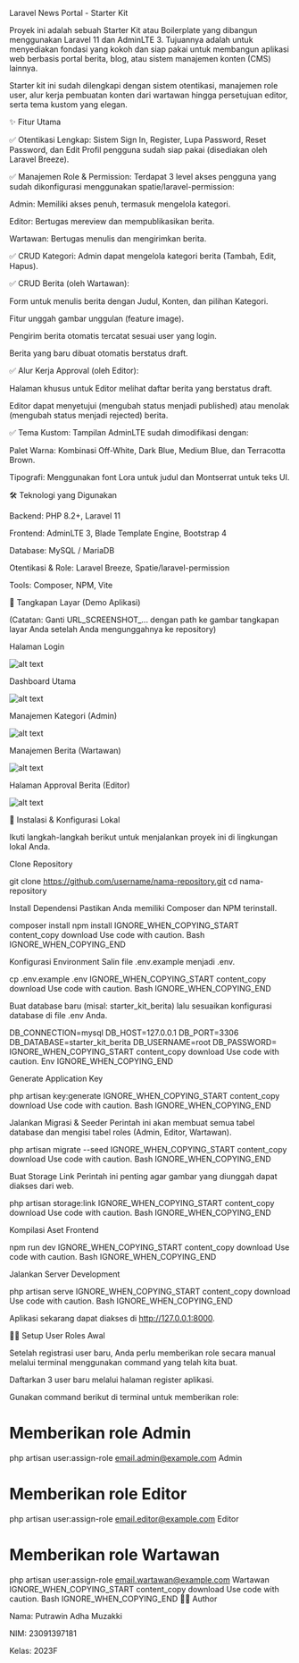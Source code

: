 Laravel News Portal - Starter Kit

Proyek ini adalah sebuah Starter Kit atau Boilerplate yang dibangun menggunakan Laravel 11 dan AdminLTE 3. Tujuannya adalah untuk menyediakan fondasi yang kokoh dan siap pakai untuk membangun aplikasi web berbasis portal berita, blog, atau sistem manajemen konten (CMS) lainnya.

Starter kit ini sudah dilengkapi dengan sistem otentikasi, manajemen role user, alur kerja pembuatan konten dari wartawan hingga persetujuan editor, serta tema kustom yang elegan.

✨ Fitur Utama

✅ Otentikasi Lengkap: Sistem Sign In, Register, Lupa Password, Reset Password, dan Edit Profil pengguna sudah siap pakai (disediakan oleh Laravel Breeze).

✅ Manajemen Role & Permission: Terdapat 3 level akses pengguna yang sudah dikonfigurasi menggunakan spatie/laravel-permission:

Admin: Memiliki akses penuh, termasuk mengelola kategori.

Editor: Bertugas mereview dan mempublikasikan berita.

Wartawan: Bertugas menulis dan mengirimkan berita.

✅ CRUD Kategori: Admin dapat mengelola kategori berita (Tambah, Edit, Hapus).

✅ CRUD Berita (oleh Wartawan):

Form untuk menulis berita dengan Judul, Konten, dan pilihan Kategori.

Fitur unggah gambar unggulan (feature image).

Pengirim berita otomatis tercatat sesuai user yang login.

Berita yang baru dibuat otomatis berstatus draft.

✅ Alur Kerja Approval (oleh Editor):

Halaman khusus untuk Editor melihat daftar berita yang berstatus draft.

Editor dapat menyetujui (mengubah status menjadi published) atau menolak (mengubah status menjadi rejected) berita.

✅ Tema Kustom: Tampilan AdminLTE sudah dimodifikasi dengan:

Palet Warna: Kombinasi Off-White, Dark Blue, Medium Blue, dan Terracotta Brown.

Tipografi: Menggunakan font Lora untuk judul dan Montserrat untuk teks UI.

🛠️ Teknologi yang Digunakan

Backend: PHP 8.2+, Laravel 11

Frontend: AdminLTE 3, Blade Template Engine, Bootstrap 4

Database: MySQL / MariaDB

Otentikasi & Role: Laravel Breeze, Spatie/laravel-permission

Tools: Composer, NPM, Vite

📸 Tangkapan Layar (Demo Aplikasi)

(Catatan: Ganti URL_SCREENSHOT_... dengan path ke gambar tangkapan layar Anda setelah Anda mengunggahnya ke repository)

Halaman Login

![alt text](URL_SCREENSHOT_LOGIN.png)

Dashboard Utama

![alt text](URL_SCREENSHOT_DASHBOARD.png)

Manajemen Kategori (Admin)

![alt text](URL_SCREENSHOT_KATEGORI.png)

Manajemen Berita (Wartawan)

![alt text](URL_SCREENSHOT_BERITA_WARTAWAN.png)

Halaman Approval Berita (Editor)

![alt text](URL_SCREENSHOT_APPROVAL_EDITOR.png)

🚀 Instalasi & Konfigurasi Lokal

Ikuti langkah-langkah berikut untuk menjalankan proyek ini di lingkungan lokal Anda.

Clone Repository

git clone https://github.com/username/nama-repository.git
cd nama-repository


Install Dependensi
Pastikan Anda memiliki Composer dan NPM terinstall.

composer install
npm install
IGNORE_WHEN_COPYING_START
content_copy
download
Use code with caution.
Bash
IGNORE_WHEN_COPYING_END

Konfigurasi Environment
Salin file .env.example menjadi .env.

cp .env.example .env
IGNORE_WHEN_COPYING_START
content_copy
download
Use code with caution.
Bash
IGNORE_WHEN_COPYING_END

Buat database baru (misal: starter_kit_berita) lalu sesuaikan konfigurasi database di file .env Anda.

DB_CONNECTION=mysql
DB_HOST=127.0.0.1
DB_PORT=3306
DB_DATABASE=starter_kit_berita
DB_USERNAME=root
DB_PASSWORD=
IGNORE_WHEN_COPYING_START
content_copy
download
Use code with caution.
Env
IGNORE_WHEN_COPYING_END

Generate Application Key

php artisan key:generate
IGNORE_WHEN_COPYING_START
content_copy
download
Use code with caution.
Bash
IGNORE_WHEN_COPYING_END

Jalankan Migrasi & Seeder
Perintah ini akan membuat semua tabel database dan mengisi tabel roles (Admin, Editor, Wartawan).

php artisan migrate --seed
IGNORE_WHEN_COPYING_START
content_copy
download
Use code with caution.
Bash
IGNORE_WHEN_COPYING_END

Buat Storage Link
Perintah ini penting agar gambar yang diunggah dapat diakses dari web.

php artisan storage:link
IGNORE_WHEN_COPYING_START
content_copy
download
Use code with caution.
Bash
IGNORE_WHEN_COPYING_END

Kompilasi Aset Frontend

npm run dev
IGNORE_WHEN_COPYING_START
content_copy
download
Use code with caution.
Bash
IGNORE_WHEN_COPYING_END

Jalankan Server Development

php artisan serve
IGNORE_WHEN_COPYING_START
content_copy
download
Use code with caution.
Bash
IGNORE_WHEN_COPYING_END

Aplikasi sekarang dapat diakses di http://127.0.0.1:8000.

🧑‍💻 Setup User Roles Awal

Setelah registrasi user baru, Anda perlu memberikan role secara manual melalui terminal menggunakan command yang telah kita buat.

Daftarkan 3 user baru melalui halaman register aplikasi.

Gunakan command berikut di terminal untuk memberikan role:

# Memberikan role Admin
php artisan user:assign-role email.admin@example.com Admin

# Memberikan role Editor
php artisan user:assign-role email.editor@example.com Editor

# Memberikan role Wartawan
php artisan user:assign-role email.wartawan@example.com Wartawan
IGNORE_WHEN_COPYING_START
content_copy
download
Use code with caution.
Bash
IGNORE_WHEN_COPYING_END
👨‍🎓 Author

Nama: Putrawin Adha Muzakki

NIM: 23091397181

Kelas: 2023F